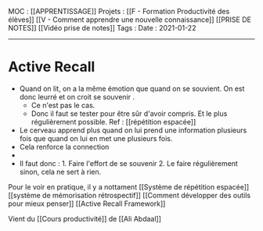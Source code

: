 MOC : [[APPRENTISSAGE]]
Projets : [[F -  Formation Productivité des élèves]] [[V - Comment apprendre une nouvelle connaissance]] [[PRISE DE NOTES]] [[Vidéo prise de notes]]
Tags : 
Date : 2021-01-22
***

# Active Recall

* Quand on lit, on a la même émotion que quand on se souvient. On est donc leurré et on croit se souvenir .
	* Ce n'est pas le cas.
	* Donc il faut se tester pour être sûr d'avoir compris. Et le plus régulièrement possible. Ref : [[répétition espacée]]
* Le cerveau apprend plus quand on lui prend une information plusieurs fois que quand on lui en met une plusieurs fois.
* Cela renforce la connection
* 
* Il faut donc :
		1. Faire l'effort de se souvenir
		2. Le faire régulièrement sinon, cela ne sert à rien.

Pour le voir en pratique, il y a nottament [[Système de répétition espacée]] [[système de mémorisation rétrospectif]] [[Comment développer des outils pour mieux penser]] [[Active Recall Framework]]

Vient du [[Cours productivité]] de [[Ali Abdaal]]